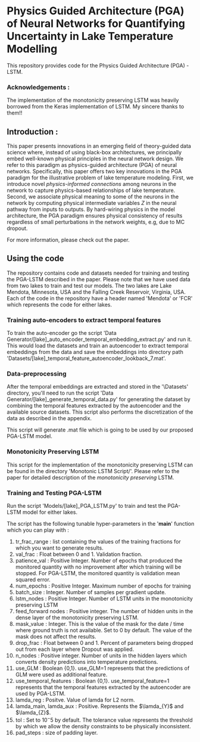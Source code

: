 # Physics Guided Architecture (PGA) of Neural Networks for Quantifying Uncertainty in Lake Temperature Modelling

This repository provides code for the Physics Guided Architecture (PGA) - LSTM. 

### Acknowledgements :

The implementation of the monotonicity preserving LSTM was heavily borrowed from the Keras implementation of LSTM. My sincere thanks to them!!

## Introduction :

This paper presents innovations in an emerging field of theory-guided data science where, instead of using black-box architectures, we principally embed well-known physical principles in the neural network design. We refer to this paradigm as physics-guided architecture (PGA) of neural networks. Specifically, this paper offers two key innovations in the PGA paradigm for the illustrative problem of lake temperature modeling.  First, we introduce novel *physics-informed connections* among neurons in the network to capture physics-based relationships of lake temperature. Second, we associate physical meaning to some of the neurons in the network by computing physical intermediate variables $Z$ in the neural pathway from inputs to outputs. By hard-wiring physics in the model architecture, the PGA paradigm ensures physical consistency of results regardless of small perturbations in the network weights, e.g, due to MC dropout.

For more information, please check out the paper.

## Using the code

The repository contains code and datasets needed for training and testing the PGA-LSTM described in the paper.  Please note that we have used data from two lakes to train and test our models. The two lakes are Lake Mendota, Minnesota, USA and the Falling Creek Reservoir, Virginia, USA. Each of the code in the repository have a header named 'Mendota' or 'FCR' which represents the code for either lakes.

### Training auto-encoders to extract temporal features

To train the auto-encoder go the script 'Data Generator/[lake]\_auto_encoder_temporal_embedding_extract.py' and run it. This would load the datasets and train an autoencoder to extract temporal embeddings from the data and save the embeddings into directory path 'Datasets/[lake]\_temporal_feature_autoencoder_lookback_7.mat'.

### Data-preprocessing

After the temporal embeddings are extracted and stored in the '\Datasets' directory, you'll need to run the script 'Data Generator/[lake]\_generate_temporal_data.py' for generating the dataset by combining the temporal features extracted by the autoencoder and the available source datasets. This script also performs the discretization of the data as described in the appendix.  

This script will generate .mat file which is going to be used by our proposed PGA-LSTM model.

### Monotonicity Preserving LSTM

This script for the implementation of the monotonicity preserving LSTM can be found in the directory 'Monotonic LSTM Script/'.  Please refer to the paper for detailed description of the *monotonicity preserving* LSTM. 

### Training and Testing PGA-LSTM

Run the script 'Models/[lake]\_PGA_LSTM.py' to train and test the PGA-LSTM model for either lakes.

The script has the following tunable hyper-parameters in the '__main__' function which you can play with :

1.  tr_frac_range : list containing the values of the training fractions for which you want to generate results.
2. val_frac : Float between 0 and 1. Validation fraction. 
3. patience_val : Positive Integer. Number of epochs that produced the monitored quantity with no improvement after which training will be stopped. For PGA-LSTM, the monitored quantity is validation mean squared error.
4. num_epochs : Positive Integer. Maximum number of epochs for training
5. batch_size : Integer. Number of samples per gradient update.
6. lstm_nodes : Positive Integer. Number of LSTM units in the monotonicity preserving LSTM
7. feed_forward nodes : Positive integer. The number of hidden units in the dense layer of the monotonicity preserving LSTM.
8. mask_value : Integer.  This is the value of the mask for the date / time where ground truth is not available. Set to 0 by default. The value of the mask does not affect the results.
9. drop_frac : Float between 0 and 1. Percent of parameters being dropped out from each layer where Dropout was applied.
10. n_nodes : Positive integer. Number of units in the hidden layers which converts density predictions into temperature predictions.
11. use_GLM : Boolean {0,1}. use_GLM=1 represents that the predictions of GLM were used as additional feature.
12. use_temporal_features : Boolean {0,1}. use_temporal_feature=1 represents that the temporal features extracted by the autoencoder are used by PGA-LSTM.
13. lamda_reg : Positve. Value of lamda for L2 norm.
14. lamda_main, lamda_aux : Positive. Represents the $\lamda_{Y}$ and $\lamda_{Z}$.
15.  tol : Set to $10^-5$ by default. The tolerance value represents the threshold by which we allow the density constraints to be physically inconsistent.
16. pad_steps : size of padding layer. 



 
